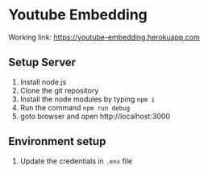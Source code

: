 # Youtube Embedding

Working link: https://youtube-embedding.herokuapp.com

## Setup Server
1. Install node.js
2. Clone the git repository
3. Install the node modules by typing `npm i`
4. Run the command `npm run debug`
5. goto browser and open 
    http://localhost:3000

## Environment setup
1. Update the credentials in `.env` file

